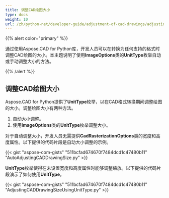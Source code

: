 ```yaml
---
title: 调整CAD绘图大小
type: docs
weight: 10
url: /zh/python-net/developer-guide/adjustment-of-cad-drawings/adjusting-cad-drawing-size/
---
```


{{% alert color="primary" %}}

通过使用Aspose.CAD for Python库，开发人员可以在转换为任何支持的格式时调整CAD绘图的大小。本主题说明了使用**ImageOptions**类的**UnitType**枚举自动或手动调整大小的方法。

{{% /alert %}}

## **调整CAD绘图大小**

Aspose.CAD for Python提供了**UnitType**枚举，以在CAD格式转换期间调整绘图的大小。调整绘图大小有两种方法。

1. 自动大小调整。
1. 使用**ImageOptions**类的**UnitType**枚举调整大小。

对于自动调整大小，开发人员无需提供**CadRasterizationOptions**类的宽度和高度属性。以下提供的代码片段是自动大小调整的示例。

{{< gist "aspose-com-gists" "511bcfad674670f7484dcd1c47480b11" "AutoAdjustingCADDrawingSize.py" >}}

**UnitType**枚举使得在未设置宽度和高度属性时能够调整缩放。以下提供的代码片段演示了如何使用**UnitType**。

{{< gist "aspose-com-gists" "511bcfad674670f7484dcd1c47480b11" "AdjustingCADDrawingSizeUsingUnitType.py" >}}
